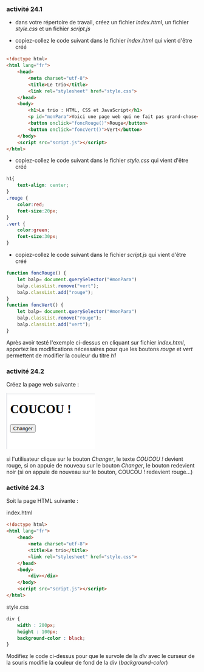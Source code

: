 ### activité 24.1

- dans votre répertoire de travail, créez un fichier *index.html*, un fichier *style.css* et un fichier *script.js*

- copiez-collez le code suivant dans le fichier *index.html* qui vient d'être créé

```html
<!doctype html>
<html lang="fr">
	<head>
		<meta charset="utf-8">
		<title>Le trio</title>
		<link rel="stylesheet" href="style.css">
	</head>
	<body>
		<h1>Le trio : HTML, CSS et JavaScript</h1>
		<p id="monPara">Voici une page web qui ne fait pas grand-chose</p>
		<button onclick="foncRouge()">Rouge</button>
		<button onclick="foncVert()">Vert</button>
	</body>
	<script src="script.js"></script>
</html>
``` 

- copiez-collez le code suivant dans le fichier *style.css* qui vient d'être créé

```css
h1{
	text-align: center;
}
.rouge {
	color:red;
	font-size:20px;
}
.vert {
	color:green;
	font-size:30px;
}
``` 

- copiez-collez le code suivant dans le fichier *script.js* qui vient d'être créé

```js
function foncRouge() {
	let balp= document.querySelector("#monPara")
	balp.classList.remove("vert");
	balp.classList.add("rouge");
}
function foncVert() {
	let balp= document.querySelector("#monPara")
	balp.classList.remove("rouge");
	balp.classList.add("vert");
}
``` 

Après avoir testé l'exemple ci-dessus en cliquant sur fichier *index.html*, apportez les modifications nécessaires pour que les  boutons *rouge* et *vert* permettent de modifier la couleur du  titre *h1*

### activité 24.2

Créez la page web suivante :

![](img/c24a_1.png)

si l'utilisateur clique sur le bouton *Changer*, le texte *COUCOU !* devient rouge, si on appuie de nouveau sur le bouton *Changer*, le bouton redevient noir (si on appuie de nouveau sur le bouton, COUCOU ! redevient rouge...)

### activité 24.3

Soit la page HTML suivante :

index.html

```html
<!doctype html>
<html lang="fr">
	<head>
		<meta charset="utf-8">
		<title>Le trio</title>
		<link rel="stylesheet" href="style.css">
	</head>
	<body>
		<div></div>
	</body>
	<script src="script.js"></script>
</html>
```

style.css

```css
div {
	width : 200px;
	height : 100px;
	background-color : black;	
}
```

Modifiez le code ci-dessus pour que le survole de la *div* avec le curseur de la souris modifie la couleur de fond de la div (*background-color*)